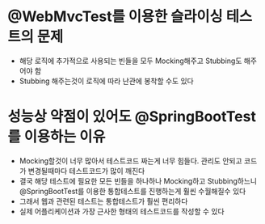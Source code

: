 # @WebMvcTest를 이용한 슬라이싱 테스트의 문제

- 해당 로직에 추가적으로 사용되는 빈들을 모두 Mocking해주고 Stubbing도 해주어야 함
- Stubbing 해주는것이 로직에 따라 난관에 봉착할 수도 있다

# 성능상 약점이 있어도 @SpringBootTest를 이용하는 이유

- Mocking할것이 너무 많아서 테스트코드 짜는게 너무 힘들다. 관리도 안되고 코드가 변경될때마다 테스트코드가 많이 깨진다
- 결국 해당 테스트에 필요한 모든 빈들을 하나하나 Mocking하고 Stubbing하느니 @SpringBootTest를 이용한 통합테스트를 진행하는게 훨씬 수월해질수 있다
- 그래서 웹과 관련된 테스트는 통합테스트가 훨씬 편리하다
- 실제 어플리케이션과 가장 근사한 형태의 테스트코드를 작성할 수 있다